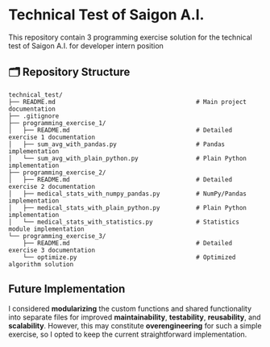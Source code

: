 # Technical Test of Saigon A.I.
This repository contain 3 programming exercise solution for the technical test of Saigon A.I. for developer intern position

## 🗂️ Repository Structure

```
technical_test/
├── README.md                                       # Main project documentation
├── .gitignore                                      
├── programming_exercise_1/                        
│   ├── README.md                                   # Detailed exercise 1 documentation
│   ├── sum_avg_with_pandas.py                      # Pandas implementation
│   └── sum_avg_with_plain_python.py                # Plain Python implementation
├── programming_exercise_2/                        
│   ├── README.md                                   # Detailed exercise 2 documentation
│   ├── medical_stats_with_numpy_pandas.py          # NumPy/Pandas implementation
│   ├── medical_stats_with_plain_python.py          # Plain Python implementation
│   └── medical_stats_with_statistics.py            # Statistics module implementation
└── programming_exercise_3/                        
    ├── README.md                                   # Detailed exercise 3 documentation
    └── optimize.py                                 # Optimized algorithm solution
```

## Future Implementation
I considered **modularizing** the custom functions and shared functionality into separate files for improved **maintainability**, **testability**, **reusability**, and **scalability**. However, this may constitute **overengineering** for such a simple exercise, so I opted to keep the current straightforward implementation.